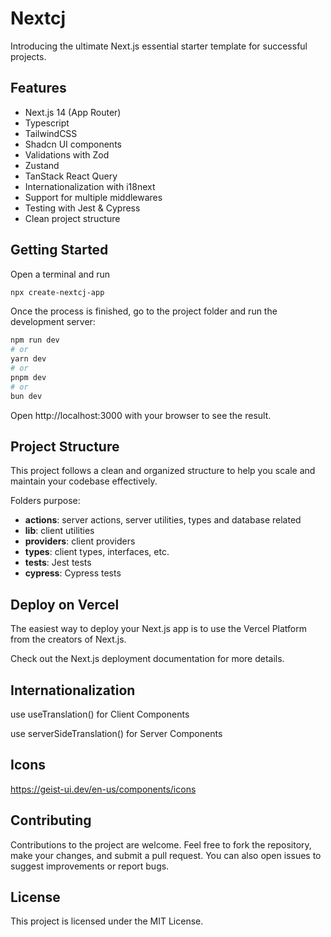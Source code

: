 <h1>Nextcj</h1>

Introducing the ultimate Next.js essential starter template for successful projects.

## Features

- Next.js 14 (App Router)
- Typescript
- TailwindCSS
- Shadcn UI components
- Validations with Zod
- Zustand
- TanStack React Query
- Internationalization with i18next
- Support for multiple middlewares
- Testing with Jest & Cypress
- Clean project structure

## Getting Started

Open a terminal and run
```bash
npx create-nextcj-app
```

Once the process is finished, go to the project folder and run the development server:
```bash
npm run dev
# or
yarn dev
# or
pnpm dev
# or
bun dev
```

Open http://localhost:3000 with your browser to see the result.

## Project Structure
This project follows a clean and organized structure to help you scale and maintain your codebase effectively.

Folders purpose:
- __actions__: server actions, server utilities, types and database related
- __lib__: client utilities
- __providers__: client providers
- __types__: client types, interfaces, etc.
- ____tests____: Jest tests
- __cypress__: Cypress tests

## Deploy on Vercel
The easiest way to deploy your Next.js app is to use the Vercel Platform from the creators of Next.js.

Check out the Next.js deployment documentation for more details.

## Internationalization

<p>use useTranslation() for Client Components</p>
<p>use serverSideTranslation() for Server Components</p>

## Icons

https://geist-ui.dev/en-us/components/icons

## Contributing

Contributions to the project are welcome. Feel free to fork the repository, make your changes, and submit a pull request. You can also open issues to suggest improvements or report bugs.

## License

This project is licensed under the MIT License.
